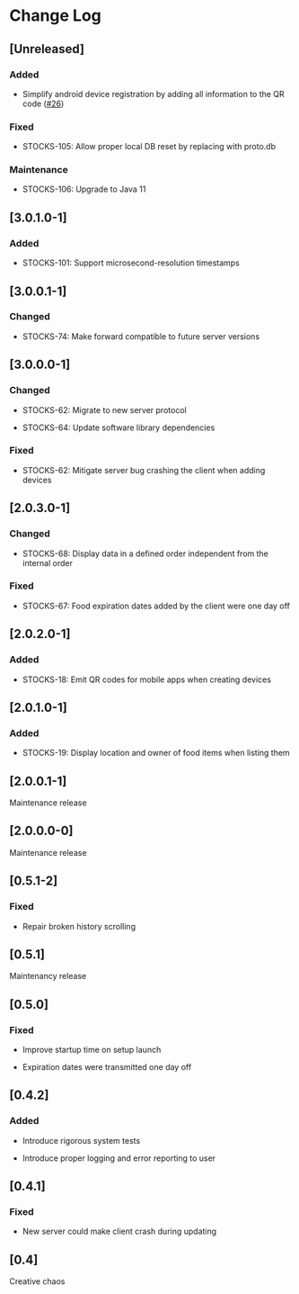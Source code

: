 # Change Log

## [Unreleased]

### Added

* Simplify android device registration by adding all information to the QR code
  ([#26](https://gitlab.com/veenj/stocks/-/issues/26))

### Fixed

* STOCKS-105: Allow proper local DB reset by replacing with proto.db

### Maintenance

* STOCKS-106: Upgrade to Java 11

## [3.0.1.0-1]

### Added

* STOCKS-101: Support microsecond-resolution timestamps

## [3.0.0.1-1]

### Changed

* STOCKS-74: Make forward compatible to future server versions

## [3.0.0.0-1]

### Changed

* STOCKS-62: Migrate to new server protocol

* STOCKS-64: Update software library dependencies

### Fixed

* STOCKS-62: Mitigate server bug crashing the client when adding devices

## [2.0.3.0-1]

### Changed

* STOCKS-68: Display data in a defined order independent from the internal order

### Fixed

* STOCKS-67: Food expiration dates added by the client were one day off

## [2.0.2.0-1]

### Added

* STOCKS-18: Emit QR codes for mobile apps when creating devices

## [2.0.1.0-1]

### Added

* STOCKS-19: Display location and owner of food items when listing them

## [2.0.0.1-1]

Maintenance release

## [2.0.0.0-0]

Maintenance release

## [0.5.1-2]

### Fixed

* Repair broken history scrolling

## [0.5.1]

Maintenancy release

## [0.5.0]

### Fixed

* Improve startup time on setup launch

* Expiration dates were transmitted one day off

## [0.4.2]

### Added

* Introduce rigorous system tests

* Introduce proper logging and error reporting to user

## [0.4.1]

### Fixed

* New server could make client crash during updating

## [0.4]

Creative chaos
